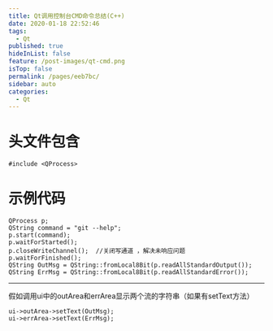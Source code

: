 ```yaml
---
title: Qt调用控制台CMD命令总结(C++)
date: 2020-01-18 22:52:46
tags: 
  - Qt
published: true
hideInList: false
feature: /post-images/qt-cmd.png
isTop: false
permalink: /pages/eeb7bc/
sidebar: auto
categories: 
  - Qt
---
```

# 头文件包含

```
#include <QProcess>
```
# 示例代码

```
QProcess p;
QString command = "git --help";
p.start(command);
p.waitForStarted();
p.closeWriteChannel();  //关闭写通道 ，解决未响应问题
p.waitForFinished();
QString OutMsg = QString::fromLocal8Bit(p.readAllStandardOutput());
QString ErrMsg = QString::fromLocal8Bit(p.readAllStandardError());
```

-- --

假如调用ui中的outArea和errArea显示两个流的字符串（如果有setText方法）

```
ui->outArea->setText(OutMsg);
ui->errArea->setText(ErrMsg);
```
